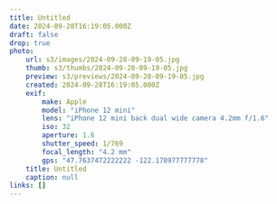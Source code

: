 ```yaml
---
title: Untitled
date: 2024-09-28T16:19:05.000Z
draft: false
drop: true
photo:
    url: s3/images/2024-09-28-09-19-05.jpg
    thumb: s3/thumbs/2024-09-28-09-19-05.jpg
    preview: s3/previews/2024-09-28-09-19-05.jpg
    created: 2024-09-28T16:19:05.000Z
    exif:
        make: Apple
        model: "iPhone 12 mini"
        lens: "iPhone 12 mini back dual wide camera 4.2mm f/1.6"
        iso: 32
        aperture: 1.6
        shutter_speed: 1/769
        focal_length: "4.2 mm"
        gps: "47.7637472222222 -122.178977777778"
    title: Untitled
    caption: null
links: []
---
```

